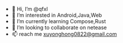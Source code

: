 - 👋 Hi, I’m @qfxl
- 👀 I’m interested in Android,Java,Web
- 🌱 I’m currently learning Compose,Rust
- 💞️ I’m looking to collaborate on netease
- 📫 reach me xuyonghong0822@gmail.com

<!---
qfxl/qfxl is a ✨ special ✨ repository because its `README.md` (this file) appears on your GitHub profile.
You can click the Preview link to take a look at your changes.
--->

